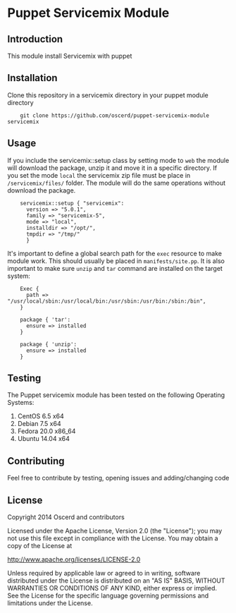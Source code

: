 Puppet Servicemix Module
========================

Introduction
-----------------

This module install Servicemix with puppet

Installation
-----------------

Clone this repository in a servicemix directory in your puppet module directory

```shell
	git clone https://github.com/oscerd/puppet-servicemix-module servicemix
```

Usage
-----------------

If you include the servicemix::setup class by setting mode to `web` the module will download the package, unzip it and move it 
in a specific directory. If you set the mode `local` the servicemix zip file must be place in `/servicemix/files/` 
folder. The module will do the same operations without download the package.

```puppet
	servicemix::setup { "servicemix":
	  version => "5.0.1",
	  family => "servicemix-5",
	  mode => "local",
	  installdir => "/opt/",
	  tmpdir => "/tmp/"
	  }
```

It's important to define a global search path for the `exec` resource to make module work. 
This should usually be placed in `manifests/site.pp`. It is also important to make sure `unzip` and `tar` command 
are installed on the target system:

```puppet
	Exec {
	  path => "/usr/local/sbin:/usr/local/bin:/usr/sbin:/usr/bin:/sbin:/bin",
	}

	package { 'tar':
	  ensure => installed
	}

	package { 'unzip':
	  ensure => installed
	}
```

Testing
-----------------

The Puppet servicemix module has been tested on the following Operating Systems: 

1. CentOS 6.5 x64
1. Debian 7.5 x64
1. Fedora 20.0 x86_64
1. Ubuntu 14.04 x64

Contributing
-----------------

Feel free to contribute by testing, opening issues and adding/changing code

License
-----------------

Copyright 2014 Oscerd and contributors

Licensed under the Apache License, Version 2.0 (the "License");
you may not use this file except in compliance with the License.
You may obtain a copy of the License at

http://www.apache.org/licenses/LICENSE-2.0

Unless required by applicable law or agreed to in writing, software
distributed under the License is distributed on an "AS IS" BASIS,
WITHOUT WARRANTIES OR CONDITIONS OF ANY KIND, either express or implied.
See the License for the specific language governing permissions and
limitations under the License.
